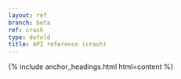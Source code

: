 ```yaml
---
layout: ref
branch: beta
ref: crash
type: defold
title: API reference (crash)
---
```

{% include anchor_headings.html html=content %}